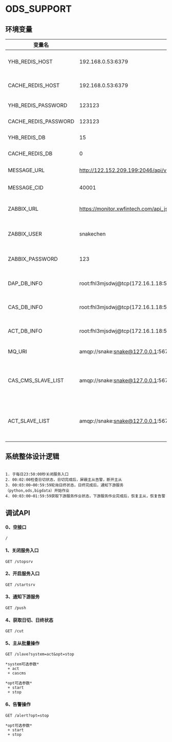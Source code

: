 # ODS_SUPPORT


## 环境变量

| 变量名 | 变量值 | 说明|
| ------ | ------ | -----|
| YHB_REDIS_HOST | 192.168.0.53:6379 | REDIS主机端口 
| CACHE_REDIS_HOST | 192.168.0.53:6379 | REDIS主机端口 
| YHB_REDIS_PASSWORD | 123123 | REDIS 密码
| CACHE_REDIS_PASSWORD | 123123 | REDIS 密码
| YHB_REDIS_DB | 15 | REDIS 数据库
| CACHE_REDIS_DB | 0 | REDIS 数据库
| MESSAGE_URL | http://122.152.209.199:2046/api/v1/message/ | 消息系统URL 
| MESSAGE_CID | 40001 | 消息系统CID
| ZABBIX_URL | https://monitor.xwfintech.com/api_jsonrpc.php | 监控API地址
| ZABBIX_USER | snakechen | 监控API用户名
| ZABBIX_PASSWORD | 123 | 监控API密码
| DAP_DB_INFO | root:fhl3mjsdwj@tcp(172.16.1.18:5001)/db_dap | 序列服务MySQL  
| CAS_DB_INFO | root:fhl3mjsdwj@tcp(172.16.1.18:5001)/cas | 信贷核心MySQL
| ACT_DB_INFO | root:fhl3mjsdwj@tcp(172.16.1.18:5000)/db_act | 会计核算MySQL
| MQ_URI | amqp://snake:snake@127.0.0.1:5672/snakehost | 消息队列地址
| CAS_CMS_SLAVE_LIST | amqp://snake:snake@127.0.0.1:5672/snakehost##amqp://snake:snake@127.0.0.1:5672/snakehost| 从库的列表，用两个井号隔开
| ACT_SLAVE_LIST | amqp://snake:snake@127.0.0.1:5672/snakehost##amqp://snake:snake@127.0.0.1:5672/snakehost| 从库的列表，用两个井号隔开


## 系统整体设计逻辑

```shell

1. 于每日23:50:00秒关闭服务入口
2. 00:02:00检查日切状态，日切完成后，屏蔽主从告警，断开主从
3. 00:03:00~00:59:59轮询日终状态，日终完成后，通知下游服务（python,ods,bigdata）开始作业
4. 00:03:00~01:59:59获取下游服务作业状态，下游服务作业完成后，恢复主从，恢复告警
```


## 调试API

#### 0、空接口

```
/ 

```
#### 1、关闭服务入口

```
GET /stopsrv
```

#### 2、开启服务入口

```
GET /startsrv
```

#### 3、通知下游服务

```
GET /push
```


#### 4、获取日切、日终状态

```
GET /cut
```

####  5、主从批量操作

```
GET /slave?system=act&opt=stop

*system可选参数*
 + act
 + cascms
 
*opt可选参数*
 + start
 + stop 

```

#### 6、告警操作

```
GET /alert?opt=stop
 
*opt可选参数*
 + start
 + stop 

```
